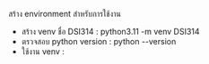 สร้าง environment สำหรับการใช้งาน 
- สร้าง venv ชื่อ DSI314 : python3.11 -m venv DSI314
- ตรวจสอบ python version : python --version
- ใช้งาน venv : 
